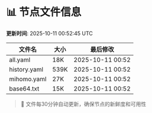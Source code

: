 # 📊 节点文件信息

**更新时间**: 2025-10-11 00:52:45 UTC

| 文件名 | 大小 | 最后修改 |
|--------|------|----------|
| all.yaml | 18K | 2025-10-11 00:52 |
| history.yaml | 539K | 2025-10-11 00:52 |
| mihomo.yaml | 27K | 2025-10-11 00:52 |
| base64.txt | 15K | 2025-10-11 00:52 |

> 🔄 文件每30分钟自动更新，确保节点的新鲜度和可用性
